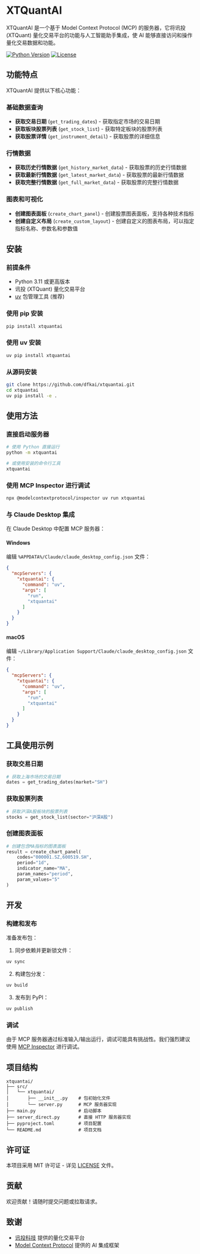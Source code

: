 # XTQuantAI

XTQuantAI 是一个基于 Model Context Protocol (MCP) 的服务器，它将讯投 (XTQuant) 量化交易平台的功能与人工智能助手集成，使 AI 能够直接访问和操作量化交易数据和功能。

[![Python Version](https://img.shields.io/badge/python-3.11+-blue.svg)](https://www.python.org/downloads/)
[![License](https://img.shields.io/badge/license-MIT-green.svg)](LICENSE)

## 功能特点

XTQuantAI 提供以下核心功能：

### 基础数据查询
- **获取交易日期** (`get_trading_dates`) - 获取指定市场的交易日期
- **获取板块股票列表** (`get_stock_list`) - 获取特定板块的股票列表
- **获取股票详情** (`get_instrument_detail`) - 获取股票的详细信息

### 行情数据
- **获取历史行情数据** (`get_history_market_data`) - 获取股票的历史行情数据
- **获取最新行情数据** (`get_latest_market_data`) - 获取股票的最新行情数据
- **获取完整行情数据** (`get_full_market_data`) - 获取股票的完整行情数据

### 图表和可视化
- **创建图表面板** (`create_chart_panel`) - 创建股票图表面板，支持各种技术指标
- **创建自定义布局** (`create_custom_layout`) - 创建自定义的图表布局，可以指定指标名称、参数名和参数值

## 安装

### 前提条件
- Python 3.11 或更高版本
- 讯投 (XTQuant) 量化交易平台
- [uv](https://github.com/astral-sh/uv) 包管理工具 (推荐)

### 使用 pip 安装
```bash
pip install xtquantai
```

### 使用 uv 安装
```bash
uv pip install xtquantai
```

### 从源码安装
```bash
git clone https://github.com/dfkai/xtquantai.git
cd xtquantai
uv pip install -e .
```

## 使用方法

### 直接启动服务器
```bash
# 使用 Python 直接运行
python -m xtquantai

# 或使用安装的命令行工具
xtquantai
```

### 使用 MCP Inspector 进行调试
```bash
npx @modelcontextprotocol/inspector uv run xtquantai
```

### 与 Claude Desktop 集成

在 Claude Desktop 中配置 MCP 服务器：

#### Windows
编辑 `%APPDATA%/Claude/claude_desktop_config.json` 文件：

```json
{
  "mcpServers": {
    "xtquantai": {
      "command": "uv",
      "args": [
        "run",
        "xtquantai"
      ]
    }
  }
}
```

#### macOS
编辑 `~/Library/Application Support/Claude/claude_desktop_config.json` 文件：

```json
{
  "mcpServers": {
    "xtquantai": {
      "command": "uv",
      "args": [
        "run",
        "xtquantai"
      ]
    }
  }
}
```

## 工具使用示例

### 获取交易日期
```python
# 获取上海市场的交易日期
dates = get_trading_dates(market="SH")
```

### 获取股票列表
```python
# 获取沪深A股板块的股票列表
stocks = get_stock_list(sector="沪深A股")
```

### 创建图表面板
```python
# 创建包含MA指标的图表面板
result = create_chart_panel(
    codes="000001.SZ,600519.SH",
    period="1d",
    indicator_name="MA",
    param_names="period",
    param_values="5"
)
```

## 开发

### 构建和发布

准备发布包：

1. 同步依赖并更新锁文件：
```bash
uv sync
```

2. 构建包分发：
```bash
uv build
```

3. 发布到 PyPI：
```bash
uv publish
```

### 调试

由于 MCP 服务器通过标准输入/输出运行，调试可能具有挑战性。我们强烈建议使用 [MCP Inspector](https://github.com/modelcontextprotocol/inspector) 进行调试。

## 项目结构

```
xtquantai/
├── src/
│   └── xtquantai/
│       ├── __init__.py    # 包初始化文件
│       └── server.py      # MCP 服务器实现
├── main.py                # 启动脚本
├── server_direct.py       # 直接 HTTP 服务器实现
├── pyproject.toml         # 项目配置
└── README.md              # 项目文档
```

## 许可证

本项目采用 MIT 许可证 - 详见 [LICENSE](LICENSE) 文件。

## 贡献

欢迎贡献！请随时提交问题或拉取请求。

## 致谢

- [讯投科技](https://www.thinktrader.net/) 提供的量化交易平台
- [Model Context Protocol](https://modelcontextprotocol.io/) 提供的 AI 集成框架